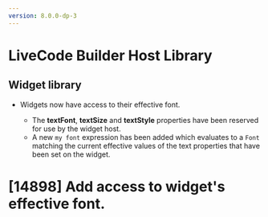 ```yaml
---
version: 8.0.0-dp-3
---
```

# LiveCode Builder Host Library

## Widget library

* Widgets now have access to their effective font.

  * The **textFont**, **textSize** and **textStyle** properties have
    been reserved for use by the widget host.
  * A new `my font` expression has been added which evaluates to a
    `Font` matching the current effective values of the text
    properties that have been set on the widget.

# [14898] Add access to widget's effective font.
